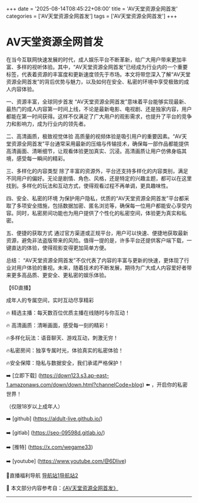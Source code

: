+++
date = '2025-08-14T08:45:22+08:00'
title = 'AV天堂资源全网首发'
categories = ['AV天堂资源全网首发']
tags = ['AV天堂资源全网首发']
+++

# AV天堂资源全网首发

在当今互联网快速发展的时代，成人娱乐平台不断革新，给广大用户带来更加丰富、多样的视听体验。其中，“AV天堂资源全网首发”已经成为行业内的一个重要标签，代表着资源的丰富度和更新速度领先于市场。本文将带您深入了解“AV天堂资源全网首发”的背后优势与魅力，以及如何在安全、私密的环境中享受极致的成人内容体验。

一、资源丰富，全球同步首发
“AV天堂资源全网首发”意味着平台能够实现最新、最热门的成人内容第一时间上线，不论是最新电影、电视剧、还是独家内容，用户都能在第一时间获得。这样不仅满足了广大用户的观影需求，也提升了平台的竞争力和影响力，成为行业内的领先者。

二、高清画质，极致视觉体验
高质量的视频体验是吸引用户的重要因素。“AV天堂资源全网首发”平台通常采用最新的压缩与传输技术，确保每一部作品都能提供高清画面、清晰细节，让观看体验更加真实、沉浸。高清画质让用户仿佛身临其境，感受每一瞬间的精彩。

三、多样化的内容类型
除了丰富的资源外，平台还支持多样化的内容类别，满足不同用户的偏好。无论是剧情、角色、风格，还是特定的兴趣主题，都可以在这里找到。多样化的玩法和互动方式，使得观看过程不再单调，更具趣味性。

四、安全、私密的环境
为保护用户隐私，优质的“AV天堂资源全网首发”平台都采取了多项安全措施，包括数据加密、匿名浏览等，确保每一位用户都能安心享受内容。同时，私密房间功能也为用户提供了个性化的私密空间，体验更为真实和私密。

五、便捷的获取方式
通过官方渠道或正规平台，用户可以快速、便捷地获取最新资源，避免非法盗版带来的风险。值得一提的是，许多平台还提供客户端下载，一键直达的体验，使得观影变得更加简单方便。

总结：
“AV天堂资源全网首发”不仅代表了内容的丰富与更新的快速，更体现了行业对用户体验的重视。未来，随着技术的不断发展，期待为广大成人内容爱好者带来更多高品质、更安全、更私密的娱乐体验。

【6D直播】

成年人的专属空间，实时互动尽享精彩

🔥 精选主播：每天数百位优质主播在线随时与你互动！

🔥 高清画质：清晰画面，感受每一刻的精彩！

🔥多样化玩法：语音聊天、游戏互动，刺激无穷！

🔥私密房间：独享专属时光，体验真实的私密体验！

🔥安全保障：隐私与数据安全，我们承诺严格保护！

➡️ [立即下载] (https://down123.s3.ap-east-1.amazonaws.com/down/down.html?channelCode=blog) ⬅️ ，开启你的私密世界！

（仅限18岁以上成年人）

➡️ [github] (https://aldult-live.github.io/)

➡️ [gitlab] (https://seo-09598d.gitlab.io/)

➡️ [推特] (https://x.com/wegame33)

➡️ [youtube] (https://www.youtube.com/@6Dlive)

🔞直播福利导航   [导航站1](https://webstack-86085a.gitlab.io/)[导航站2](https://onlygit123-2.github.io/)


📘 本文部分内容参考自：[《AV天堂资源全网首发》](https://webstack-hugo-1.pages.dev/)

---
